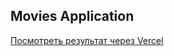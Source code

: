 Movies Application
------
[Посмотреть результат через Vercel](https://movies-app-pi-ochre.vercel.app/)
